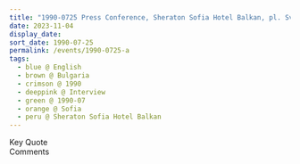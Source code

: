 ```yaml
---
title: "1990-0725 Press Conference, Sheraton Sofia Hotel Balkan, pl. Sveta Nedelya 5, 1000 Sofia Center, Sofia, Bulgaria"
date: 2023-11-04
display_date: 
sort_date: 1990-07-25
permalink: /events/1990-0725-a
tags:
  - blue @ English
  - brown @ Bulgaria
  - crimson @ 1990
  - deeppink @ Interview
  - green @ 1990-07
  - orange @ Sofia
  - peru @ Sheraton Sofia Hotel Balkan
---
```


<wave-list>
  <list-title color="green" width="75">Key Quote</list-title>
  <list-item color="BlanchedAlmond"  width="200"></list-item>
  <list-item color="Lavender"></list-item>
  <list-item color="BlanchedAlmond"></list-item>
</wave-list>

<br>

<wave-list>
  <list-title color="green" width="75">Comments</list-title>
  <list-item color="BlanchedAlmond"  width="200"></list-item>
  <list-item color="Lavender"></list-item>
  <list-item color="BlanchedAlmond"></list-item>
</wave-list>